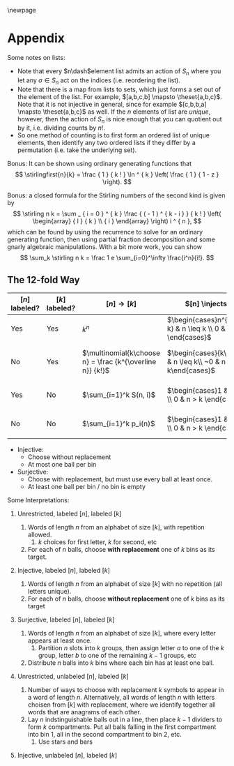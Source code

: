 \newpage

# Appendix

Some notes on lists:

- Note that every $n\dash$element list admits an action of $S_n$ where you let any $\sigma\in S_n$ act on the indices (i.e. reordering the list).
- Note that there is a map from lists to sets, which just forms a set out of the element of the list. For example, $[a,b,c,b] \mapsto \theset{a,b,c}$. Note that it is not injective in general, since for example $[c,b,b,a] \mapsto \theset{a,b,c}$ as well. If the $n$ elements of list are *unique*, however, then the action of $S_n$ is nice enough that you can quotient out by it, i.e. dividing counts by $n!$.
- So one method of counting is to first form an ordered list of unique elements, then identify any two ordered lists if they differ by a permutation (i.e. take the underlying set).

Bonus: It can be shown using ordinary generating functions that
$$
\stirlingfirst{n}{k} = \frac { 1 } { k ! } \ln ^ { k } \left( \frac { 1 } { 1 - z } \right).
$$

Bonus: a closed formula  for the Stirling numbers of the second kind is given by
$$
\stirling n k = \sum _ { i = 0 } ^ { k } \frac { ( - 1 ) ^ { k - i } } { k ! } \left( \begin{array} { l } { k } \\ { i } \end{array} \right) i ^ { n },
$$
which can be found by using the recurrence to solve for an ordinary generating function, then using partial fraction decomposition and some gnarly algebraic manipulations. With a bit more work, you can show
$$
\sum_k \stirling n k = \frac 1 e \sum_{i=0}^\infty \frac{i^n}{i!}.
$$


## The 12-fold Way


| $[n]$ labeled?   | $[k]$  labeled?  | $[n] \to [k]$ | $[n] \injects [k]$ | $[n] \surjects [k]$
|---|---|---|---|---|
| Yes | Yes | $k^n$  | $\begin{cases}n^{\underline k} & n \leq k \\ 0 & n > k \end{cases}$  |  $\begin{cases}k!~S(n,k) & k \leq n \\ 0 & k > n \end{cases}$  |
| No | Yes |  $\multinomial{k\choose n} = \frac {k^{\overline n}} {k!}$ | $\begin{cases}{k\choose n} & n \leq k\\ ~0 & n > k\end{cases}$ | $\begin{cases} \mathrm{comp}_W(n, k) & k \leq n \\ 0 & k > n \end{cases}$ |
| Yes | No | $\sum_{i=1}^k S(n, i)$  | $\begin{cases}1 & n \leq k \\ 0 & n > k \end{cases}$  | $\begin{cases}S(n,k) & k \leq n \\ 0 & k > n \end{cases}$  |
| No | No | $\sum_{i=1}^k p_i(n)$ | $\begin{cases}1 & n \leq k \\ 0 & n > k \end{cases}$   | $\begin{cases}p_k(n) & k \leq n \\ 0 & k > n \end{cases}$  |

- Injective:
  - Choose without replacement
  - At most one ball per bin
- Surjective: 
  - Choose with replacement, but must use every ball at least once.
  - At least one ball per bin / no bin is empty

Some Interpretations:

1. Unrestricted, labeled $[n]$, labeled $[k]$
   1. Words of length $n$ from an alphabet of size $[k]$, with repetition allowed.
      1. $k$ choices for first letter, $k$ for second, etc
   2. For each of $n$ balls, choose **with replacement** one of $k$ bins as its target.
2. Injective, labeled $[n]$, labeled $[k]$
   1. Words of length $n$ from an alphabet of size $[k]$ with no repetition (all letters unique).
   2. For each of $n$ balls, choose **without replacement** one of $k$ bins as its target
3. Surjective, labeled $[n]$, labeled $[k]$
   1. Words of length $n$ from an alphabet of size $[k]$, where every letter appears at least once.
      1. Partition $n$ slots into $k$ groups, then assign letter $a$ to one of the $k$ group, letter $b$ to one of the remaining $k-1$ groups, etc
   2. Distribute $n$ balls into $k$ bins where each bin has at least one ball.


4. Unrestricted, unlabeled $[n]$, labeled $[k]$
   1. Number of ways to choose with replacement $k$ symbols to appear in a word of length $n$. Alternatively, all words of length $n$ with letters choisen from $[k]$ with replacement, where we identify together all words that are anagrams of each other.
   2. Lay $n$ indstinguishable balls out in a line, then place $k-1$ dividers to form $k$ compartments. Put all balls falling in the first compartment into bin 1, all in the second compartment to bin 2, etc.
      1. Use stars and bars
5. Injective, unlabeled $[n]$, labeled $[k]$
